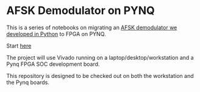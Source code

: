 # AFSK Demodulator on PYNQ

This is a series of notebooks on migrating an [AFSK demodulator we developed in Python](https://github.com/mobilinkd/afsk-demodulator/blob/master/afsk-demodulator.ipynb) to FPGA on PYNQ.

Start [here](afsk-demodulator-fpga.ipynb)

The project will use Vivado running on a laptop/desktop/workstation and a Pynq FPGA SOC development board.

This repository is designed to be checked out on both the workstation and the Pynq boards.

